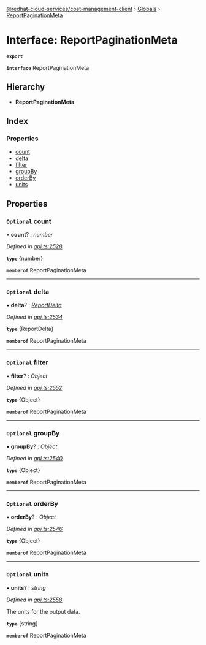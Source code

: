 [@redhat-cloud-services/cost-management-client](../README.md) › [Globals](../globals.md) › [ReportPaginationMeta](reportpaginationmeta.md)

# Interface: ReportPaginationMeta

**`export`** 

**`interface`** ReportPaginationMeta

## Hierarchy

* **ReportPaginationMeta**

## Index

### Properties

* [count](reportpaginationmeta.md#optional-count)
* [delta](reportpaginationmeta.md#optional-delta)
* [filter](reportpaginationmeta.md#optional-filter)
* [groupBy](reportpaginationmeta.md#optional-groupby)
* [orderBy](reportpaginationmeta.md#optional-orderby)
* [units](reportpaginationmeta.md#optional-units)

## Properties

### `Optional` count

• **count**? : *number*

*Defined in [api.ts:2528](https://github.com/RedHatInsights/javascript-clients/blob/master/packages/cost-management/api.ts#L2528)*

**`type`** {number}

**`memberof`** ReportPaginationMeta

___

### `Optional` delta

• **delta**? : *[ReportDelta](reportdelta.md)*

*Defined in [api.ts:2534](https://github.com/RedHatInsights/javascript-clients/blob/master/packages/cost-management/api.ts#L2534)*

**`type`** {ReportDelta}

**`memberof`** ReportPaginationMeta

___

### `Optional` filter

• **filter**? : *Object*

*Defined in [api.ts:2552](https://github.com/RedHatInsights/javascript-clients/blob/master/packages/cost-management/api.ts#L2552)*

**`type`** {Object}

**`memberof`** ReportPaginationMeta

___

### `Optional` groupBy

• **groupBy**? : *Object*

*Defined in [api.ts:2540](https://github.com/RedHatInsights/javascript-clients/blob/master/packages/cost-management/api.ts#L2540)*

**`type`** {Object}

**`memberof`** ReportPaginationMeta

___

### `Optional` orderBy

• **orderBy**? : *Object*

*Defined in [api.ts:2546](https://github.com/RedHatInsights/javascript-clients/blob/master/packages/cost-management/api.ts#L2546)*

**`type`** {Object}

**`memberof`** ReportPaginationMeta

___

### `Optional` units

• **units**? : *string*

*Defined in [api.ts:2558](https://github.com/RedHatInsights/javascript-clients/blob/master/packages/cost-management/api.ts#L2558)*

The units for the output data.

**`type`** {string}

**`memberof`** ReportPaginationMeta
